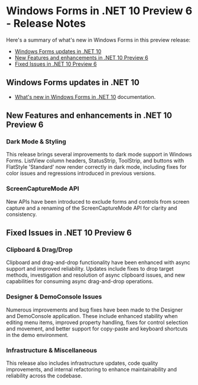 # Windows Forms in .NET 10 Preview 6 - Release Notes

Here's a summary of what's new in Windows Forms in this preview release:

- [Windows Forms updates in .NET 10](#windows-forms-updates-in-net-10)
- [New Features and enhancements in .NET 10 Preview 6](#new-features-and-enhancements-in-net-10-preview-6)
- [Fixed Issues in .NET 10 Preview 6](#fixed-issues-in-net-10-preview-6)

## Windows Forms updates in .NET 10

- [What's new in Windows Forms in .NET 10](https://learn.microsoft.com/dotnet/desktop/winforms/whats-new/net100) documentation.

## New Features and enhancements in .NET 10 Preview 6

### Dark Mode & Styling

This release brings several improvements to dark mode support in Windows Forms. ListView column headers, StatusStrip, ToolStrip, and buttons with FlatStyle 'Standard' now render correctly in dark mode, including fixes for color issues and regressions introduced in previous versions.

### ScreenCaptureMode API

New APIs have been introduced to exclude forms and controls from screen capture and a renaming of the ScreenCaptureMode API for clarity and consistency.

## Fixed Issues in .NET 10 Preview 6

### Clipboard & Drag/Drop

Clipboard and drag-and-drop functionality have been enhanced with async support and improved reliability. Updates include fixes to drop target methods, investigation and resolution of async clipboard issues, and new capabilities for consuming async drag-and-drop operations.

### Designer & DemoConsole Issues

Numerous improvements and bug fixes have been made to the Designer and DemoConsole application. These include enhanced stability when editing menu items, improved property handling, fixes for control selection and movement, and better support for copy-paste and keyboard shortcuts in the demo environment.

### Infrastructure & Miscellaneous

This release also includes infrastructure updates, code quality improvements, and internal refactoring to enhance maintainability and reliability across the codebase.
